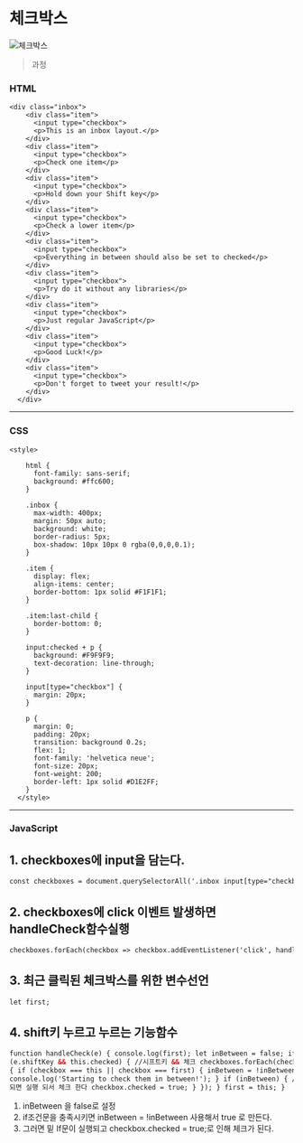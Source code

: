 # 체크박스

![체크박스](https://user-images.githubusercontent.com/82592845/161013756-2920725d-93f9-41ef-8ed1-b3d23bd62e59.gif)

> 과정

### HTML

```
<div class="inbox">
    <div class="item">
      <input type="checkbox">
      <p>This is an inbox layout.</p>
    </div>
    <div class="item">
      <input type="checkbox">
      <p>Check one item</p>
    </div>
    <div class="item">
      <input type="checkbox">
      <p>Hold down your Shift key</p>
    </div>
    <div class="item">
      <input type="checkbox">
      <p>Check a lower item</p>
    </div>
    <div class="item">
      <input type="checkbox">
      <p>Everything in between should also be set to checked</p>
    </div>
    <div class="item">
      <input type="checkbox">
      <p>Try do it without any libraries</p>
    </div>
    <div class="item">
      <input type="checkbox">
      <p>Just regular JavaScript</p>
    </div>
    <div class="item">
      <input type="checkbox">
      <p>Good Luck!</p>
    </div>
    <div class="item">
      <input type="checkbox">
      <p>Don't forget to tweet your result!</p>
    </div>
  </div>
```

---

### CSS

```
<style>

    html {
      font-family: sans-serif;
      background: #ffc600;
    }

    .inbox {
      max-width: 400px;
      margin: 50px auto;
      background: white;
      border-radius: 5px;
      box-shadow: 10px 10px 0 rgba(0,0,0,0.1);
    }

    .item {
      display: flex;
      align-items: center;
      border-bottom: 1px solid #F1F1F1;
    }

    .item:last-child {
      border-bottom: 0;
    }

    input:checked + p {
      background: #F9F9F9;
      text-decoration: line-through;
    }

    input[type="checkbox"] {
      margin: 20px;
    }

    p {
      margin: 0;
      padding: 20px;
      transition: background 0.2s;
      flex: 1;
      font-family: 'helvetica neue';
      font-size: 20px;
      font-weight: 200;
      border-left: 1px solid #D1E2FF;
    }
  </style>
```

---

### JavaScript

## 1. checkboxes에 input을 담는다.

```html
const checkboxes = document.querySelectorAll('.inbox input[type="checkbox"]');
```

## 2. checkboxes에 click 이벤트 발생하면 handleCheck함수실행

```html
checkboxes.forEach(checkbox => checkbox.addEventListener('click', handleCheck));
```

## 3. 최근 클릭된 체크박스를 위한 변수선언

```html
let first;
```

## 4. shift키 누르고 누르는 기능함수

```html
function handleCheck(e) { console.log(first); let inBetween = false; if
(e.shiftKey && this.checked) { //시프트키 && 체크 checkboxes.forEach(checkbox =>
{ if (checkbox === this || checkbox === first) { inBetween = !inBetween;
console.log('Starting to check them in between!'); } if (inBetween) { // true가
되면 실행 되서 체크 한다 checkbox.checked = true; } }); } first = this; }
```

1. inBetween 을 false로 설정
2. if조건문을 충족시키면 inBetween = !inBetween 사용해서 true 로 만든다.
3. 그러면 밑 If문이 실행되고 checkbox.checked = true;로 인해 체크가 된다.
